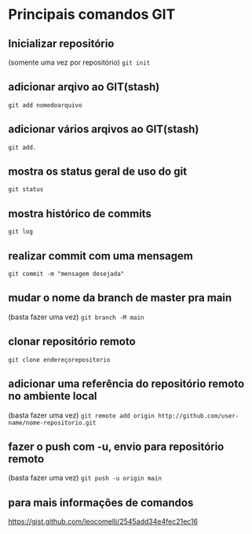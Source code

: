 # Principais comandos GIT

## Inicializar repositório
(somente uma vez por repositório)
`git init`


## adicionar arqivo ao GIT(stash)
`git add nomedoarquivo`

## adicionar vários arqivos ao GIT(stash)
`git add.`

## mostra os status geral de uso do git
`git status`

## mostra histórico de commits
`git log`

## realizar commit com uma mensagem
`git commit -m "mensagem desejada"`

## mudar o nome da branch de master pra main
(basta fazer uma vez)
`git branch -M main`

## clonar repositório remoto
`git clone endereçorepositorio`

## adicionar uma referência do repositório remoto no ambiente local
(basta fazer uma vez)
`git remote add origin http://github.com/user-name/nome-repositorio.git`

## fazer o push com -u, envio para repositório remoto
(basta fazer uma vez)
`git push -u origin main`

## para mais informações de comandos
https://gist.github.com/leocomelli/2545add34e4fec21ec16
